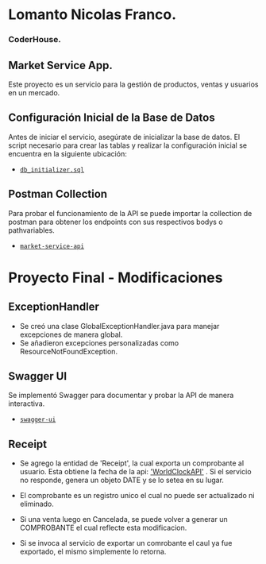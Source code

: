 # Lomanto Nicolas Franco.
### CoderHouse.

## Market Service App.

Este proyecto es un servicio para la gestión de productos, ventas y usuarios en un mercado.

## Configuración Inicial de la Base de Datos

Antes de iniciar el servicio, asegúrate de inicializar la base de datos. El script necesario para crear las tablas y realizar la configuración inicial se encuentra en la siguiente ubicación:

- [`db_initializer.sql`](src/main/java/com/nqlo/ch/mkt/service/scripts/db_initializer.sql)

## Postman Collection

Para probar el funcionamiento de la API se puede importar la collection de postman para obtener los endpoints con sus respectivos bodys o pathvariables. 

- [`market-service-api`](src/main/java/com/nqlo/ch/mkt/resorces/market-service-api.postman_collection.json)


# Proyecto Final - Modificaciones

## ExceptionHandler
- Se creó una clase GlobalExceptionHandler.java para manejar excepciones de manera global.
- Se añadieron excepciones personalizadas como ResourceNotFoundException.

## Swagger UI

Se implementó Swagger para documentar y probar la API de manera interactiva.
- [`swagger-ui`](http://localhost:8080/swagger-ui.html)

## Receipt
- Se agrego la entidad de 'Receipt', la cual exporta un comprobante al usuario. Esta obtiene la fecha de la api: ['WorldClockAPI']('http://worldclockapi.com/api/json/utc/now') . Si el servicio no responde, genera un objeto DATE y se lo setea en su lugar.

- El comprobante es un registro unico el cual no puede ser actualizado ni eliminado.

- Si una venta luego en Cancelada, se puede volver a generar un COMPROBANTE el cual reflecte esta modificacion.

- Si se invoca al servicio de exportar un comrobante el caul ya fue exportado, el mismo simplemente lo retorna.


